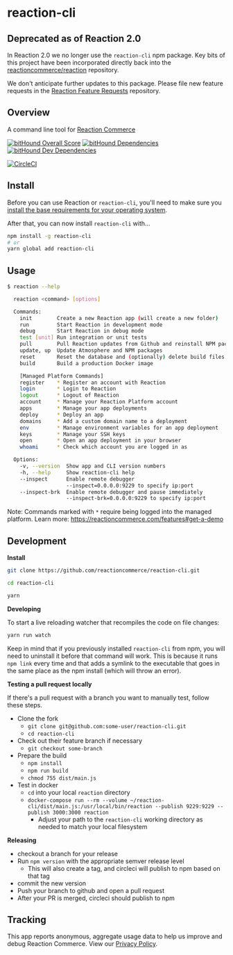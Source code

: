 # reaction-cli

## Deprecated as of Reaction 2.0

In Reaction 2.0 we no longer use the `reaction-cli` npm package. Key bits of this project have been incorporated directly back into the [reactioncommerce/reaction](https://github.com/reactioncommerce/reaction) repository.

We don't anticipate further updates to this package. Please file new feature requests in the [Reaction Feature Requests](https://github.com/reactioncommerce/reaction-feature-requests) repository.

## Overview
A command line tool for [Reaction Commerce](https://reactioncommerce.com)

[![bitHound Overall Score](https://www.bithound.io/github/reactioncommerce/reaction-cli/badges/score.svg)](https://www.bithound.io/github/reactioncommerce/reaction-cli)
[![bitHound Dependencies](https://www.bithound.io/github/reactioncommerce/reaction-cli/badges/dependencies.svg)](https://www.bithound.io/github/reactioncommerce/reaction-cli/master/dependencies/npm)
[![bitHound Dev Dependencies](https://www.bithound.io/github/reactioncommerce/reaction-cli/badges/devDependencies.svg)](https://www.bithound.io/github/reactioncommerce/reaction-cli/master/dependencies/npm)

[![CircleCI](https://circleci.com/gh/reactioncommerce/reaction-cli.svg?style=svg)](https://circleci.com/gh/reactioncommerce/reaction-cli)

## Install

Before you can use Reaction or `reaction-cli`, you'll need to make sure you [install the base requirements for your operating system](https://docs.reactioncommerce.com/reaction-docs/master/requirements).

After that, you can now install `reaction-cli` with...

```sh
npm install -g reaction-cli
# or
yarn global add reaction-cli
```

## Usage

```sh
$ reaction --help

  reaction <command> [options]

  Commands:
    init        Create a new Reaction app (will create a new folder)
    run         Start Reaction in development mode
    debug       Start Reaction in debug mode
    test [unit] Run integration or unit tests
    pull        Pull Reaction updates from Github and reinstall NPM packages
    update, up  Update Atmosphere and NPM packages
    reset       Reset the database and (optionally) delete build files
    build       Build a production Docker image

    [Managed Platform Commands]
    register    * Register an account with Reaction
    login       * Login to Reaction
    logout      * Logout of Reaction
    account     * Manage your Reaction Platform account
    apps        * Manage your app deployments
    deploy      * Deploy an app
    domains     * Add a custom domain name to a deployment
    env         * Manage environment variables for an app deployment
    keys        * Manage your SSH keys
    open        * Open an app deployment in your browser
    whoami      * Check which account you are logged in as

  Options:
    -v, --version  Show app and CLI version numbers
    -h, --help     Show reaction-cli help
    --inspect      Enable remote debugger
                   --inspect=0.0.0.0:9229 to specify ip:port
    --inspect-brk  Enable remote debugger and pause immediately
                   --inspect-brk=0.0.0.0:9229 to specify ip:port
```

Note: Commands marked with `*` require being logged into the managed platform. Learn more: https://reactioncommerce.com/features#get-a-demo

## Development

**Install**

```sh
git clone https://github.com/reactioncommerce/reaction-cli.git

cd reaction-cli

yarn
```

**Developing**

To start a live reloading watcher that recompiles the code on file changes:

```sh
yarn run watch
```

Keep in mind that if you previously installed `reaction-cli` from npm, you will need to uninstall it before that command will work.  This is because it runs `npm link` every time and that adds a symlink to the executable that goes in the same place as the npm install (which will throw an error).

**Testing a pull request locally**

If there's a pull request with a branch you want to manually test, follow these steps.

- Clone the fork
  - `git clone git@github.com:some-user/reaction-cli.git`
  - `cd reaction-cli`
- Check out their feature branch if necessary
  - `git checkout some-branch`
- Prepare the build
  - `npm install`
  - `npm run build`
  - `chmod 755 dist/main.js`
- Test in docker
  - `cd` into your local `reaction` directory
  - `docker-compose run --rm --volume ~/reaction-cli/dist/main.js:/usr/local/bin/reaction --publish 9229:9229 --publish 3000:3000 reaction`
    - Adjust your path to the `reaction-cli` working directory as needed to match your local filesystem

**Releasing**

- checkout a branch for your release
- Run `npm version` with the appropriate semver release level
  - This will also create a tag, and circleci will publish to npm based on that tag
- commit the new version
- Push your branch to github and open a pull request
- After your PR is merged, circleci should publish to npm

## Tracking

This app reports anonymous, aggregate usage data to help us improve and debug Reaction Commerce. View our [Privacy Policy](https://reactioncommerce.com/legal/privacy).
